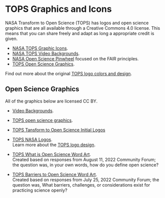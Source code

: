 # TOPS Graphics and Icons

NASA Transform to Open Science (TOPS) has logos and open science graphics that are all available through a Creative Commons 4.0 license. This means that you can share freely and adapt as long a appropriate credit is given.  

* [NASA TOPS Graphic Icons](https://doi.org/10.5281/zenodo.6565103). 
* [NASA TOPS Video Backgrounds](https://doi.org/10.5281/zenodo.6565075). 
* [NASA Open Science Pinwheel](https://doi.org/10.5281/zenodo.6565079) focused on the FAIR principles. 
* [TOPS Open Science Graphics](https://doi.org/10.5281/zenodo.6565030). 

Find out more about the original [TOPS logo colors and design](https://github.com/nasa/Transform-to-Open-Science/tree/main/resources/branding_graphics/tops-badge). 

## Open Science Graphics

All of the graphics below are licensed CC BY. 
* [Video Backgrounds](https://doi.org/10.5281/zenodo.6565075). 
* [TOPS open science graphics](https://doi.org/10.5281/zenodo.6565030). 
* [TOPS Tansform to Open Science Initial Logos](https://doi.org/10.5281/zenodo.5225075)
* [TOPS NASA Logos](https://doi.org/10.5281/zenodo.6565103).  
Learn more about the [TOPS logo design](https://github.com/nasa/Transform-to-Open-Science/tree/main/docs/Area1_Engagement/TOPS_graphics_badges/tops-badge).    
* [TOPS What is Open Science Word Art](https://doi.org/10.5281/zenodo.6986412).  
Created based on responses from August 11, 2022 Community Forum; the question was, in your own words, how do you define open science?

* [TOPS Barriers to Open Science Word Art](https://doi.org/10.5281/zenodo.6949179).  
Created based on responses from July 25, 2022 Community Forum; the question was, What barriers, challenges, or considerations exist for practicing science openly?
